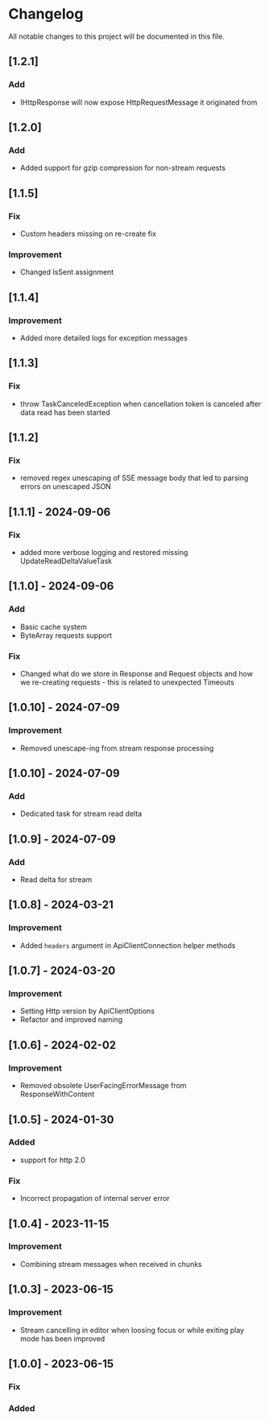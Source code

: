 # Changelog
All notable changes to this project will be documented in this file.

## [1.2.1]
### Add
- IHttpResponse will now expose HttpRequestMessage it originated from

## [1.2.0]
### Add
- Added support for gzip compression for non-stream requests

## [1.1.5]
### Fix
- Custom headers missing on re-create fix
### Improvement
- Changed IsSent assignment

## [1.1.4]
### Improvement
- Added more detailed logs for exception messages

## [1.1.3]
### Fix
- throw TaskCanceledException when cancellation token is canceled after data read has been started

## [1.1.2]
### Fix
- removed regex unescaping of SSE message body that led to parsing errors on unescaped JSON

## [1.1.1] - 2024-09-06
### Fix
- added more verbose logging and restored missing UpdateReadDeltaValueTask

## [1.1.0] - 2024-09-06
### Add
- Basic cache system
- ByteArray requests support
### Fix
- Changed what do we store in Response and Request objects and how we re-creating
requests - this is related to unexpected Timeouts

## [1.0.10] - 2024-07-09
### Improvement
- Removed unescape-ing from stream response processing

## [1.0.10] - 2024-07-09
### Add
- Dedicated task for stream read delta

## [1.0.9] - 2024-07-09
### Add
- Read delta for stream

## [1.0.8] - 2024-03-21
### Improvement
- Added `headers` argument in ApiClientConnection helper methods

## [1.0.7] - 2024-03-20
### Improvement
- Setting Http version by ApiClientOptions
- Refactor and improved naming

## [1.0.6] - 2024-02-02
### Improvement
- Removed obsolete UserFacingErrorMessage from ResponseWithContent

## [1.0.5] - 2024-01-30
### Added
- support for http 2.0
### Fix
- Incorrect propagation of internal server error

## [1.0.4] - 2023-11-15
### Improvement
- Combining stream messages when received in chunks

## [1.0.3] - 2023-06-15
### Improvement
- Stream cancelling in editor when loosing focus or while exiting play mode has been improved

## [1.0.0] - 2023-06-15
### Fix

### Added
